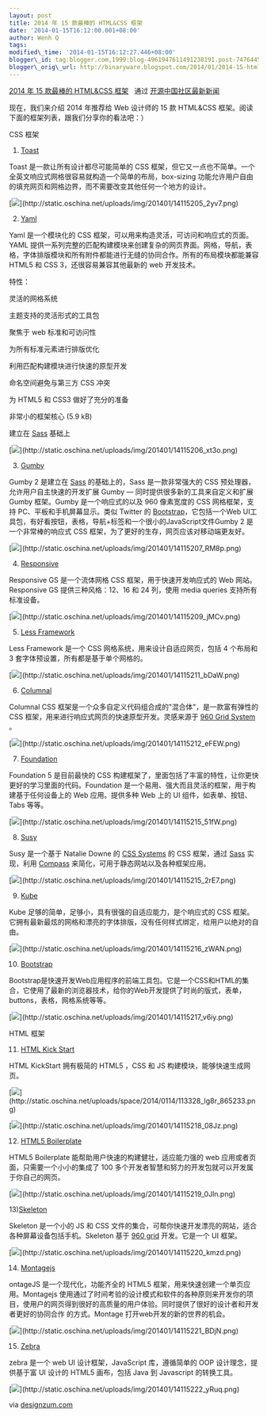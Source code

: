 ```yaml
--- 
layout: post 
title: 2014 年 15 款最棒的 HTML&CSS 框架 
date: '2014-01-15T16:12:00.001+08:00' 
author: Wenh Q
tags:
modified\_time: '2014-01-15T16:12:27.446+08:00' 
blogger\_id: tag:blogger.com,1999:blog-4961947611491238191.post-7476445779367611251
blogger\_orig\_url: http://binaryware.blogspot.com/2014/01/2014-15-html.html
--- 
```

[2014 年 15
款最棒的 HTML&CSS
框架](http://www.oschina.net/news/47858/top-15-html-css-framework) 
 通过 [开源中国社区最新新闻](http://www.oschina.net/?from=rss)



现在，我们来介绍 2014 年推荐给 Web 设计师的 15 款 HTML&CSS
框架。阅读下面的框架列表，跟我们分享你的看法吧：）

CSS 框架

1) [Toast](http://www.oschina.net/p/toast-css-framework)



Toast 是一款让所有设计都尽可能简单的 CSS
框架，但它又一点也不简单。一个全英文响应式网格很容易就构造一个简单的布局，box-sizing
功能允许用户自由的填充网页和网格边界，而不需要改变其他任何一个地方的设计。



[![](https://images-blogger-opensocial.googleusercontent.com/gadgets/proxy?url=http%3A%2F%2Fstatic.oschina.net%2Fuploads%2Fimg%2F201401%2F14115205_2yv7.png&container=blogger&gadget=a&rewriteMime=image%2F*)](http://static.oschina.net/uploads/img/201401/14115205_2yv7.png)

2) [Yaml](http://www.oschina.net/p/yaml-css-framework)



Yaml 是一个模块化的 CSS
框架，可以用来构造灵活，可访问和响应式的页面。YAML
提供一系列完整的匹配构建模块来创建复杂的网页界面。网格，导航，表格，字体排版模块和所有附件都能进行无缝的协同合作。所有的布局模块都能兼容
HTML5 和 CSS 3，还很容易兼容其他最新的 web 开发技术。



特性：





灵活的网格系统





主题支持的灵活形式的工具包





聚焦于 web 标准和可访问性





为所有标准元素进行排版优化





利用匹配构建模块进行快速的原型开发





命名空间避免与第三方 CSS 冲突





为 HTML5 和 CSS3 做好了充分的准备





非常小的框架核心 (5.9 kB)





建立在 [Sass](http://www.oschina.net/p/sass) 基础上



[![](https://images-blogger-opensocial.googleusercontent.com/gadgets/proxy?url=http%3A%2F%2Fstatic.oschina.net%2Fuploads%2Fimg%2F201401%2F14115206_xt3o.png&container=blogger&gadget=a&rewriteMime=image%2F*)](http://static.oschina.net/uploads/img/201401/14115206_xt3o.png)

3) [Gumby](http://www.oschina.net/p/gumby)



Gumby 2 是建立在 [Sass](http://www.oschina.net/p/sass) 的基础上的，Sass
是一款非常强大的 CSS 预处理器，允许用户自主快速的开发扩展 Gumby —
同时提供很多新的工具来自定义和扩展 Gumby 框架。Gumby 是一个响应式的以及
960 像素宽度的 CSS 网格框架，支持 PC、平板和手机屏幕显示。类似 Twitter
的 [Bootstrap](http://www.oschina.net/p/bootstrap)，它包括一个Web
UI工具包，有好看按钮，表格，导航+标签和一个很小的JavaScript文件Gumby 2
是一个非常棒的响应式 CSS 框架，为了更好的生存，网页应该对移动端更友好。



[![](https://images-blogger-opensocial.googleusercontent.com/gadgets/proxy?url=http%3A%2F%2Fstatic.oschina.net%2Fuploads%2Fimg%2F201401%2F14115207_RM8p.png&container=blogger&gadget=a&rewriteMime=image%2F*)](http://static.oschina.net/uploads/img/201401/14115207_RM8p.png)



4) [Responsive](http://www.oschina.net/p/responsive-gs)



Responsive GS 是一个流体网格 CSS 框架，用于快速开发响应式的 Web
网站。Responsive GS 提供三种风格：12、16 和 24 列，使用 media queries
支持所有标准设备。



[![](https://images-blogger-opensocial.googleusercontent.com/gadgets/proxy?url=http%3A%2F%2Fstatic.oschina.net%2Fuploads%2Fimg%2F201401%2F14115209_jMCv.png&container=blogger&gadget=a&rewriteMime=image%2F*)](http://static.oschina.net/uploads/img/201401/14115209_jMCv.png)

5) [Less Framework](http://www.oschina.net/p/less-framework)



Less Framework 是一个 CSS 网格系统，用来设计自适应网页，包括 4 个布局和
3 套字体预设置，所有都是基于单个网格的。



[![](https://images-blogger-opensocial.googleusercontent.com/gadgets/proxy?url=http%3A%2F%2Fstatic.oschina.net%2Fuploads%2Fimg%2F201401%2F14115211_bDaW.png&container=blogger&gadget=a&rewriteMime=image%2F*)](http://static.oschina.net/uploads/img/201401/14115211_bDaW.png)

6) [Columnal](http://www.oschina.net/p/columnal)



Columnal CSS 框架是一个众多自定义代码组合成的"混合体"，是一款富有弹性的
CSS 框架，用来进行响应式网页的快速原型开发。灵感来源于 [960 Grid
System](http://www.oschina.net/p/960-grid-system) 。



[![](https://images-blogger-opensocial.googleusercontent.com/gadgets/proxy?url=http%3A%2F%2Fstatic.oschina.net%2Fuploads%2Fimg%2F201401%2F14115212_eFEW.png&container=blogger&gadget=a&rewriteMime=image%2F*)](http://static.oschina.net/uploads/img/201401/14115212_eFEW.png)

7) [Foundation](http://www.oschina.net/p/foundation)



Foundation 5 是目前最快的 CSS
构建框架了，里面包括了丰富的特性，让你更快更好的学习里面的代码。Foundation
是一个易用、强大而且灵活的框架，用于构建基于任何设备上的 Web
应用。提供多种 Web 上的 UI 组件，如表单、按钮、Tabs 等等。



[![](https://images-blogger-opensocial.googleusercontent.com/gadgets/proxy?url=http%3A%2F%2Fstatic.oschina.net%2Fuploads%2Fimg%2F201401%2F14115215_51fW.png&container=blogger&gadget=a&rewriteMime=image%2F*)](http://static.oschina.net/uploads/img/201401/14115215_51fW.png)

8) [Susy](http://www.oschina.net/p/susy)



Susy 是一个基于 Natalie Downe 的 [CSS
Systems](http://www.slideshare.net/nataliedowne/css-systems-presentation)
的 CSS 框架，通过 [Sass](http://www.oschina.net/p/sass) 实现，利用
[Compass](http://www.oschina.net/p/compass+css)
来简化，可用于静态网站以及各种框架应用。



[![](https://images-blogger-opensocial.googleusercontent.com/gadgets/proxy?url=http%3A%2F%2Fstatic.oschina.net%2Fuploads%2Fimg%2F201401%2F14115215_2rE7.png&container=blogger&gadget=a&rewriteMime=image%2F*)](http://static.oschina.net/uploads/img/201401/14115215_2rE7.png)

9) [Kube](http://www.oschina.net/p/kube)



Kube 足够的简单，足够小，具有很强的自适应能力，是个响应式的 CSS
框架。它拥有最新最炫的网格和漂亮的字体排版，没有任何样式绑定，给用户以绝对的自由。



[![](https://images-blogger-opensocial.googleusercontent.com/gadgets/proxy?url=http%3A%2F%2Fstatic.oschina.net%2Fuploads%2Fimg%2F201401%2F14115216_zWAN.png&container=blogger&gadget=a&rewriteMime=image%2F*)](http://static.oschina.net/uploads/img/201401/14115216_zWAN.png)

10) [Bootstrap](http://twbs.github.io/bootstrap/)



Bootstrap是快速开发Web应用程序的前端工具包。它是一个CSS和HTML的集合，它使用了最新的浏览器技术，给你的Web开发提供了时尚的版式，表单，buttons，表格，网格系统等等。



[![](https://images-blogger-opensocial.googleusercontent.com/gadgets/proxy?url=http%3A%2F%2Fstatic.oschina.net%2Fuploads%2Fimg%2F201401%2F14115217_v6iy.png&container=blogger&gadget=a&rewriteMime=image%2F*)](http://static.oschina.net/uploads/img/201401/14115217_v6iy.png)





HTML 框架

11) [HTML Kick Start](http://www.oschina.net/p/html-kickstart)



HTML KickStart 拥有极简的 HTML5 ，CSS 和 JS
构建模块，能够快速生成网页。



[![](https://images-blogger-opensocial.googleusercontent.com/gadgets/proxy?url=http%3A%2F%2Fstatic.oschina.net%2Fuploads%2Fspace%2F2014%2F0114%2F113328_lg8r_865233.png&container=blogger&gadget=a&rewriteMime=image%2F*)](http://static.oschina.net/uploads/space/2014/0114/113328_lg8r_865233.png)



[![](https://images-blogger-opensocial.googleusercontent.com/gadgets/proxy?url=http%3A%2F%2Fstatic.oschina.net%2Fuploads%2Fimg%2F201401%2F14115218_08Jz.png&container=blogger&gadget=a&rewriteMime=image%2F*)](http://static.oschina.net/uploads/img/201401/14115218_08Jz.png)

12) [HTML5 Boilerplate](http://www.oschina.net/p/html5-boilerplate)



HTML5 Boilerplate 能帮助用户快速的构建健壮，适应能力强的 web
应用或者页面，只需要一个小小的集成了 100
多个开发者智慧和努力的开发包就可以开发属于你自己的网页。



[![](https://images-blogger-opensocial.googleusercontent.com/gadgets/proxy?url=http%3A%2F%2Fstatic.oschina.net%2Fuploads%2Fimg%2F201401%2F14115219_0Jln.png&container=blogger&gadget=a&rewriteMime=image%2F*)](http://static.oschina.net/uploads/img/201401/14115219_0Jln.png)

13)[Skeleton](http://www.oschina.net/p/skeleton)



Skeleton 是一个小的 JS 和 CSS
文件的集合，可帮你快速开发漂亮的网站，适合各种屏幕设备包括手机。Skeleton
基于 [960 grid](http://www.oschina.net/p/960-grid-system) 开发。它是一个
UI 框架。



[![](https://images-blogger-opensocial.googleusercontent.com/gadgets/proxy?url=http%3A%2F%2Fstatic.oschina.net%2Fuploads%2Fimg%2F201401%2F14115220_kmzd.png&container=blogger&gadget=a&rewriteMime=image%2F*)](http://static.oschina.net/uploads/img/201401/14115220_kmzd.png)

14) [Montagejs](http://www.oschina.net/p/montage)



ontageJS 是一个现代化，功能齐全的 HTML5
框架，用来快速创建一个单页应用。Montagejs
使用通过了时间考验的设计模式和软件的各种原则来开发你的项目，使用户的网页得到很好的高质量的用户体验。同时提供了很好的设计者和开发者更好的协同合作
的方式。Montage 打开web开发的新的世界的机会。



[![](https://images-blogger-opensocial.googleusercontent.com/gadgets/proxy?url=http%3A%2F%2Fstatic.oschina.net%2Fuploads%2Fimg%2F201401%2F14115221_BDjN.png&container=blogger&gadget=a&rewriteMime=image%2F*)](http://static.oschina.net/uploads/img/201401/14115221_BDjN.png)

15) [Zebra](http://www.oschina.net/p/zebra-js)



zebra 是一个 web UI 设计框架，JavaScript 库，遵循简单的 OOP
设计理念，提供基于富 UI 设计的 HTML5 画布，包括 Java 到 Javascript
的转换工具。



[![](https://images-blogger-opensocial.googleusercontent.com/gadgets/proxy?url=http%3A%2F%2Fstatic.oschina.net%2Fuploads%2Fimg%2F201401%2F14115222_yRuq.png&container=blogger&gadget=a&rewriteMime=image%2F*)](http://static.oschina.net/uploads/img/201401/14115222_yRuq.png)



via
[designzum.com](http://designzum.com/2014/01/13/best-html-css-frameworks-2014-for-web-designers/)
